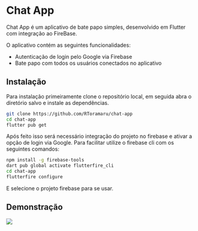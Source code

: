 # Chat App


Chat App é um aplicativo de bate papo simples, desenvolvido em Flutter com integração ao FireBase.

O aplicativo contém as seguintes funcionalidades:

- Autenticação de login pelo Google via Firebase
- Bate papo com todos os usuários conectados no aplicativo

## Instalação

Para instalação primeiramente clone o repositório local, em seguida abra o diretório salvo e instale as dependências.

```sh
git clone https://github.com/RToramaru/chat-app
cd chat-app
flutter pub get
```

Após feito isso será necessário integração do projeto no firebase e ativar a opção de login via Google.
Para facilitar utilize o firebase cli com os seguintes comandos:

```sh
npm install -g firebase-tools  
dart pub global activate flutterfire_cli
cd chat-app
flutterfire configure
```
E selecione o projeto firebase para se usar.


## Demonstração

![](/screen/demonstracao.gif)
